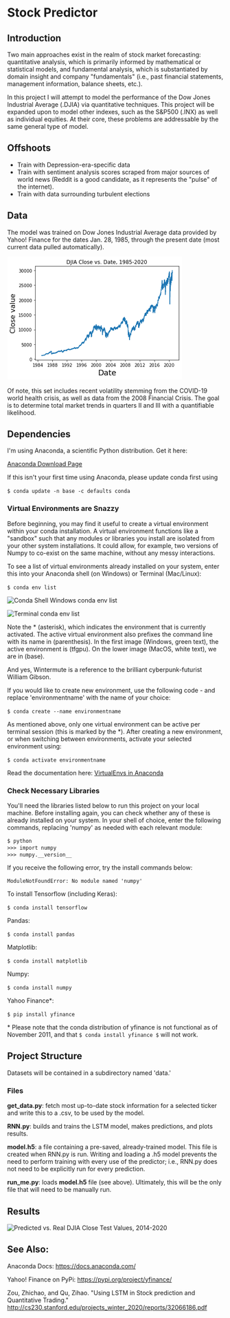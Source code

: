 
# Stock Predictor 

## Introduction 
Two main approaches exist in the realm of stock market forecasting: quantitative analysis, which is primarily informed by mathematical or statistical models, and fundamental analysis, which is substantiated by domain insight and company "fundamentals" (i.e., past financial statements, management information, balance sheets, etc.). 

In this project I will attempt to model the performance of the Dow Jones Industrial Average (.DJIA) via quantitative techniques. This project will be expanded upon to model other indexes, such as the S&P500 (.INX) as well as individual equities. At their core, these problems are addressable by the same general type of model. 

##  Offshoots
- Train with Depression-era-specific data
- Train with sentiment analysis scores scraped from major sources of world news (Reddit is a good candidate, as it represents the "pulse" of the internet).
- Train with data surrounding turbulent elections

## Data 
The model was trained on Dow Jones Industrial Average data provided by Yahoo! Finance for the dates Jan. 28, 1985, through the present date (most current data pulled automatically). 

![DJIA Close Values, 1985-2020](images/fig_2.png)

Of note, this set includes recent volatility stemming from the COVID-19 world health crisis, as well as data from the 2008 Financial Crisis. The goal is to determine total market trends in quarters II and III with a quantifiable likelihood. 

## Dependencies
I'm using Anaconda, a scientific Python distribution. Get it here: 

[Anaconda Download Page](https://www.anaconda.com/products/individual)

If this isn't your first time using Anaconda, please update conda first using 

``` $ conda update -n base -c defaults conda ```


### Virtual Environments are Snazzy
Before beginning, you may find it useful to create a virtual environment within your conda installation. A virtual environment functions like a "sandbox" such that any modules or libraries you install are isolated from your other system installations. It could allow, for example, two versions of Numpy to co-exist on the same machine, without any messy interactions. 

To see a list of virtual environments already installed on your system, enter this into your Anaconda shell (on Windows) or Terminal (Mac/Linux):

``` $ conda env list ``` 

![Conda Shell Windows conda env list](images/virtualenv1.png)

![Terminal conda env list](images/virtualenv2.png)

Note the \* (asterisk), which indicates the environment that is currently activated. The active virtual environment also prefixes the command line with its name in (parenthesis). In the first image (Windows, green text), the active environment is (tfgpu). On the lower image (MacOS, white text), we are in (base).

And yes, Wintermute is a reference to the brilliant cyberpunk-futurist William Gibson. 

If you would like to create new environment, use the following code - and replace 'environmentname' with the name of your choice:

``` $ conda create --name environmentname ``` 

As mentioned above, only one virtual environment can be active per terminal session (this is marked by the \*). After creating a new environment, or when switching between environments, activate your selected environment using: 

``` $ conda activate environmentname ```

Read the documentation here: [VirtualEnvs in Anaconda](https://docs.conda.io/projects/conda/en/latest/user-guide/tasks/manage-environments.html)

### Check Necessary Libraries 
You'll need the libraries listed below to run this project on your local machine. Before installing again, you can check whether any of these is already installed on your system. In your shell of choice, enter the following commands, replacing 'numpy' as needed with each relevant module:

```
$ python 
>>> import numpy
>>> numpy.__version__
``` 

If you receive the following error, try the install commands below:

```
ModuleNotFoundError: No module named 'numpy'
```

To install Tensorflow (including Keras):

``` $ conda install tensorflow ```

Pandas:

``` $ conda install pandas ```

Matplotlib: 

``` $ conda install matplotlib ```

Numpy: 

``` $ conda install numpy ```

Yahoo Finance\*: 

``` $ pip install yfinance ```

\* Please note that the conda distribution of yfinance is not functional as of November 2011, and that ``` $ conda install yfinance $ ``` will not work.

## Project Structure
Datasets will be contained in a subdirectory named 'data.'

### Files
**get_data.py**: fetch most up-to-date stock information for a selected ticker and write this to a .csv, to be used by the model. 

**RNN.py**: builds and trains the LSTM model, makes predictions, and plots results. 

**model.h5**: a file containing a pre-saved, already-trained model. This file is created when RNN.py is run. Writing and loading a .h5 model prevents the need to perform training with every use of the predictor; i.e., RNN.py does not need to be explicitly run for every prediction. 

**run_me.py**: loads **model.h5** file (see above). Ultimately, this will be the only file that will need to be manually run. 

## Results
![Predicted vs. Real DJIA Close Test Values, 2014-2020](images/fig_3.png)

## See Also:

Anaconda Docs: https://docs.anaconda.com/

Yahoo! Finance on PyPi: https://pypi.org/project/yfinance/

Zou, Zhichao, and Qu, Zihao. "Using LSTM in Stock prediction and Quantitative Trading." 
http://cs230.stanford.edu/projects_winter_2020/reports/32066186.pdf

